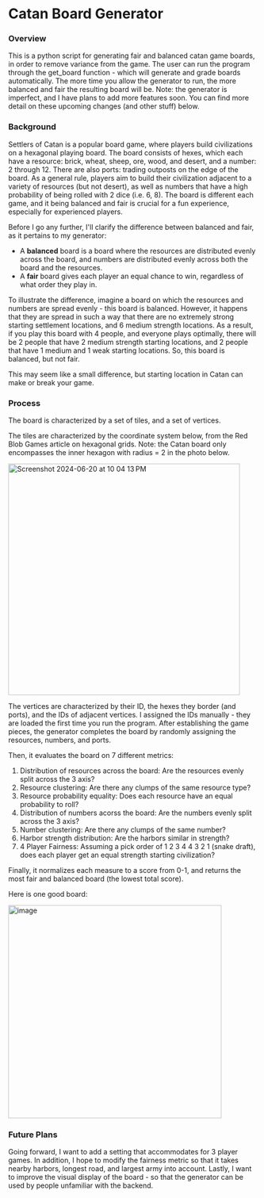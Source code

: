 # Catan Board Generator

### Overview
This is a python script for generating fair and balanced catan game boards, in order to remove variance from the game. The user can run the program through the get_board function - which will generate and grade boards automatically. The more time you allow the generator to run, the more balanced and fair the resulting board will be. Note: the generator is imperfect, and I have plans to add more features soon. You can find more detail on these upcoming changes (and other stuff) below.

### Background
Settlers of Catan is a popular board game, where players build civilizations on a hexagonal playing board. The board consists of hexes, which each have a resource: brick, wheat, sheep, ore, wood, and desert, and a number: 2 through 12. There are also ports: trading outposts on the edge of the board. As a general rule, players aim to build their civilization adjacent to a variety of resources (but not desert), as well as numbers that have a high probability of being rolled with 2 dice (i.e. 6, 8). The board is different each game, and it being balanced and fair is crucial for a fun experience, especially for experienced players. 

Before I go any further, I'll clarify the difference between balanced and fair, as it pertains to my generator:

* A **balanced** board is a board where the resources are distributed evenly across the board, and numbers are distributed evenly across both the board and the resources.
* A **fair** board gives each player an equal chance to win, regardless of what order they play in. 

To illustrate the difference, imagine a board on which the resources and numbers are spread evenly - this board is balanced. However, it happens that they are spread in such a way that there are no extremely strong starting settlement locations, and 6 medium strength locations. As a result, if you play this board with 4 people, and everyone plays optimally, there will be 2 people that have 2 medium strength starting locations, and 2 people that have 1 medium and 1 weak starting locations. So, this board is balanced, but not fair. 

This may seem like a small difference, but starting location in Catan can make or break your game. 

### Process
The board is characterized by a set of tiles, and a set of vertices.  

The tiles are characterized by the coordinate system below, from the Red Blob Games article on hexagonal grids. Note: the Catan board only encompasses the inner hexagon with radius = 2 in the photo below.


<img width="467" alt="Screenshot 2024-06-20 at 10 04 13 PM" src="https://github.com/quinnrenaghan/catan-board-gen/assets/116096425/91d1bd7a-09c8-4c0f-9005-a2e05372620c">


The vertices are characterized by their ID, the hexes they border (and ports), and the IDs of adjacent vertices. I assigned the IDs manually - they are loaded the first time you run the program. After establishing the game pieces, the generator completes the board by randomly assigning the resources, numbers, and ports. 

Then, it evaluates the board on 7 different metrics:
1. Distribution of resources across the board: Are the resources evenly split across the 3 axis?
2. Resource clustering: Are there any clumps of the same resource type?
3. Resource probability equality: Does each resource have an equal probability to roll?
4. Distribution of numbers acorss the board: Are the numbers evenly split across the 3 axis?
5. Number clustering: Are there any clumps of the same number?
6. Harbor strength distribution: Are the harbors similar in strength?
7. 4 Player Fairness: Assuming a pick order of 1 2 3 4 4 3 2 1 (snake draft), does each player get an equal strength starting civilization?

Finally, it normalizes each measure to a score from 0-1, and returns the most fair and balanced board (the lowest total score).

Here is one good board:

<img width="430" alt="image" src="https://github.com/quinnrenaghan/catan-board-gen/assets/116096425/be184553-4c58-4ace-a6b1-ce77af879abd">


### Future Plans

Going forward, I want to add a setting that accommodates for 3 player games. In addition, I hope to modify the fairness metric so that it takes nearby harbors, longest road, and largest army into account. Lastly, I want to improve the visual display of the board - so that the generator can be used by people unfamiliar with the backend. 

